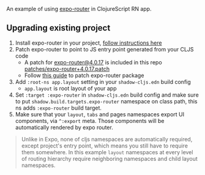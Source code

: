 An example of using [expo-router](https://docs.expo.dev/router/introduction/) in ClojureScript RN app.

## Upgrading existing project

1. Install expo-router in your project, [follow instructions here](https://docs.expo.dev/router/installation/#manual-installation)
2. Patch expo-router to point to JS entry point generated from your CLJS code
   - A patch for expo-router@4.0.17 is included in this repo [patches/expo-router+4.0.17.patch](patches/expo-router+4.0.17.patch)
   - Follow [this guide](https://dev.to/zhnedyalkow/the-easiest-way-to-patch-your-npm-package-4ece) to patch expo-router package
3. Add `:root-ns app.layout` setting in your `shadow-cljs.edn` build config
    - `app.layout` is root layout of your app
4. Set `:target :expo-router` in `shadow-cljs.edn` build config and make sure to put `shadow.build.targets.expo-router` namespace on class path, this ns adds `:expo-router` build target.
5. Make sure that your `layout`, `tabs` and pages namespaces export UI components, via `^:export` meta. Those components will be automatically rendered by expo router.

> Unlike in Expo, none of cljs namespaces are automatically required, except project's entry point, which means you still have to require them somewhere. In this example `layout` namespaces at every level of routing hierarchy require neighboring namespaces and child layout namespaces.